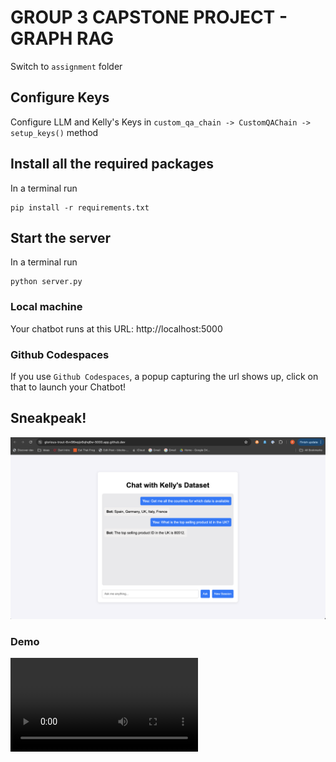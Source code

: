 # GROUP 3 CAPSTONE PROJECT - GRAPH RAG

Switch to `assignment` folder

## Configure Keys
Configure LLM and Kelly's Keys in `custom_qa_chain -> CustomQAChain -> setup_keys()` method

## Install all the required packages
In a terminal run
```
pip install -r requirements.txt
```

## Start the server
In a terminal run
```
python server.py
```

### Local machine
Your chatbot runs at this URL: http://localhost:5000

### Github Codespaces
If you use `Github Codespaces`, a popup capturing the url shows up, click on that to launch your Chatbot!

## Sneakpeak!

![Chatbot](./resources/chatbot.png)

### Demo
![Demo](resources/chat-with-kellys.mov)